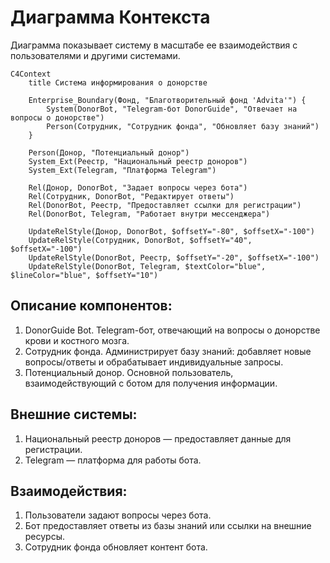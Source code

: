 # Диаграмма Контекста
 Диаграмма показывает систему в масштабе ее взаимодействия с пользователями и другими системами.

```mermaid
C4Context
    title Система информирования о донорстве

    Enterprise_Boundary(Фонд, "Благотворительный фонд 'Advita'") {
        System(DonorBot, "Telegram-бот DonorGuide", "Отвечает на вопросы о донорстве")
        Person(Сотрудник, "Сотрудник фонда", "Обновляет базу знаний")
    }

    Person(Донор, "Потенциальный донор")
    System_Ext(Реестр, "Национальный реестр доноров")
    System_Ext(Telegram, "Платформа Telegram")

    Rel(Донор, DonorBot, "Задает вопросы через бота")
    Rel(Сотрудник, DonorBot, "Редактирует ответы")
    Rel(DonorBot, Реестр, "Предоставляет ссылки для регистрации")
    Rel(DonorBot, Telegram, "Работает внутри мессенджера")

    UpdateRelStyle(Донор, DonorBot, $offsetY="-80", $offsetX="-100")
    UpdateRelStyle(Сотрудник, DonorBot, $offsetY="40", $offsetX="-100")
    UpdateRelStyle(DonorBot, Реестр, $offsetY="-20", $offsetX="-100")
    UpdateRelStyle(DonorBot, Telegram, $textColor="blue", $lineColor="blue", $offsetY="10")
```

## Описание компонентов:
1. DonorGuide Bot. Telegram-бот, отвечающий на вопросы о донорстве крови и костного мозга.
2. Сотрудник фонда. Администрирует базу знаний: добавляет новые вопросы/ответы и обрабатывает индивидуальные запросы.
3. Потенциальный донор. Основной пользователь, взаимодействующий с ботом для получения информации.

## Внешние системы:
1. Национальный реестр доноров — предоставляет данные для регистрации.
2. Telegram — платформа для работы бота.

## Взаимодействия:
1. Пользователи задают вопросы через бота.
2. Бот предоставляет ответы из базы знаний или ссылки на внешние ресурсы.
3. Сотрудник фонда обновляет контент бота.